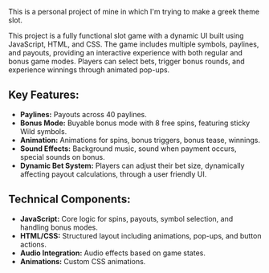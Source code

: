 This is a personal project of mine in which I'm trying to make a greek theme slot. 

This project is a fully functional slot game with a dynamic UI built using JavaScript, HTML, and CSS. The game includes multiple symbols, paylines, and payouts, providing an interactive experience with both regular and bonus game modes. Players can select bets, trigger bonus rounds, and experience winnings through animated pop-ups.

## Key Features:
- **Paylines:** Payouts across 40 paylines.
- **Bonus Mode:** Buyable bonus mode with 8 free spins, featuring sticky Wild symbols.
- **Animation:** Animations for spins, bonus triggers, bonus tease, winnings.
- **Sound Effects:** Background music, sound when payment occurs, special sounds on bonus.
- **Dynamic Bet System:** Players can adjust their bet size, dynamically affecting payout calculations, through a user friendly UI.

## Technical Components:
- **JavaScript:** Core logic for spins, payouts, symbol selection, and handling bonus modes.
- **HTML/CSS:** Structured layout including animations, pop-ups, and button actions.
- **Audio Integration:** Audio effects based on game states.
- **Animations:** Custom CSS animations.
